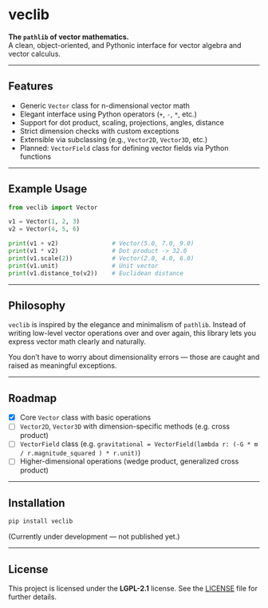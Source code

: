 # veclib

**The `pathlib` of vector mathematics.**  
A clean, object-oriented, and Pythonic interface for vector algebra and vector calculus.

---

## Features

- Generic `Vector` class for n-dimensional vector math
- Elegant interface using Python operators (`+`, `-`, `*`, etc.)
- Support for dot product, scaling, projections, angles, distance
- Strict dimension checks with custom exceptions
- Extensible via subclassing (e.g., `Vector2D`, `Vector3D`, etc.)
- Planned: `VectorField` class for defining vector fields via Python functions

---

## Example Usage

```python
from veclib import Vector

v1 = Vector(1, 2, 3)
v2 = Vector(4, 5, 6)

print(v1 + v2)               # Vector(5.0, 7.0, 9.0)
print(v1 * v2)               # Dot product -> 32.0
print(v1.scale(2))           # Vector(2.0, 4.0, 6.0)
print(v1.unit)               # Unit vector
print(v1.distance_to(v2))    # Euclidean distance
````

---

## Philosophy

`veclib` is inspired by the elegance and minimalism of `pathlib`. Instead of writing low-level
vector operations over and over again, this library lets you express vector math clearly and naturally.

You don’t have to worry about dimensionality errors — those are caught and raised as meaningful exceptions.

---

## Roadmap

* [x] Core `Vector` class with basic operations
* [ ] `Vector2D`, `Vector3D` with dimension-specific methods (e.g. cross product)
* [ ] `VectorField` class (e.g. `gravitational = VectorField(lambda r: (-G * m / r.magnitude_squared ) * r.unit)`)
* [ ] Higher-dimensional operations (wedge product, generalized cross product)

---

## Installation

```bash
pip install veclib
```

(Currently under development — not published yet.)

---

## License

This project is licensed under the **LGPL-2.1** license. See the [LICENSE](./LICENSE) file
for further details.
